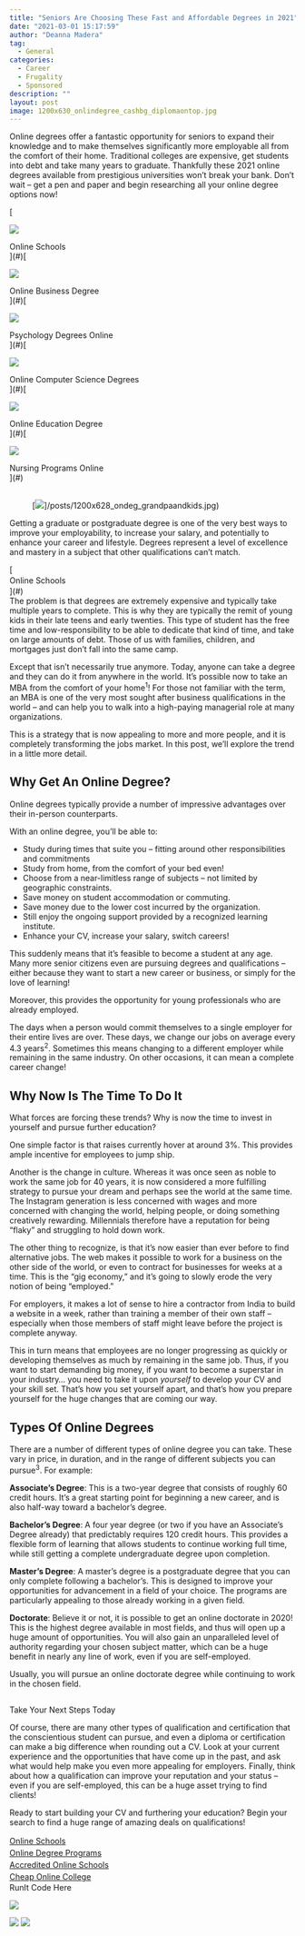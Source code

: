 ```yaml
---
title: "Seniors Are Choosing These Fast and Affordable Degrees in 2021"
date: "2021-03-01 15:17:59"
author: "Deanna Madera"
tag:
  - General
categories:
  - Career
  - Frugality
  - Sponsored
description: ""
layout: post
image: 1200x630_onlindegree_cashbg_diplomaontop.jpg
---
```


Online degrees offer a fantastic opportunity for seniors to expand their knowledge and to make themselves significantly more employable all from the comfort of their home. Traditional colleges are expensive, get students into debt and take many years to graduate. Thankfully these 2021 online degrees available from prestigious universities won’t break your bank. Don’t wait – get a pen and paper and begin researching all your online degree options now!

<div class="cta-btn-wrap" data-mobile-sponsoredads="no">

[<div class="cta-imagecover">

![](/posts/1080x1080_onlinedegree_girlredshirt_compstudying.jpg)</div><div class="cta-textcover">Online Schools</div>](#)[<div class="cta-imagecover">

![](/posts/1080x1080_onlinedegree_business_charts_stock.jpg)</div><div class="cta-textcover">Online Business Degree</div>](#)[<div class="cta-imagecover">

![](/posts/1080x1080_onlinedegree_psyc_brain.jpg)</div><div class="cta-textcover">Psychology Degrees Online</div>](#)[<div class="cta-imagecover">

![](/posts/1080x1080_onlinedegree_computercode_screen.jpg)</div><div class="cta-textcover">Online Computer Science Degrees</div>](#)[<div class="cta-imagecover">

![](/posts/1080x1080_onlinedegree_education_teacherwithstudents.jpg)</div><div class="cta-textcover">Online Education Degree</div>](#)[<div class="cta-imagecover">

![](/posts/1080x1080_onlinedegree_nurse.jpg)</div><div class="cta-textcover">Nursing Programs Online</div>](#)</div><figure class="wp-block-image size-large" style="margin-top:30px">[![](/posts/1200x628_ondeg_grandpaandkids.jpg)]/posts/1200x628_ondeg_grandpaandkids.jpg)</figure>Getting a graduate or postgraduate degree is one of the very best ways to improve your employability, to increase your salary, and potentially to enhance your career and lifestyle. Degrees represent a level of excellence and mastery in a subject that other qualifications can’t match.

<div class="mobile-cta-wrap"><div class="cta-btn-wrap" data-mobile-sponsoredads="yes">[<div style="flex: 1;margin-right:18px;line-height:21px;">Online Schools</div>](#)</div>The problem is that degrees are extremely expensive and typically take multiple years to complete. This is why they are typically the remit of young kids in their late teens and early twenties. This type of student has the free time and low-responsibility to be able to dedicate that kind of time, and take on large amounts of debt. Those of us with families, children, and mortgages just don’t fall into the same camp.

Except that isn’t necessarily true anymore. Today, anyone can take a degree and they can do it from anywhere in the world. It’s possible now to take an MBA from the comfort of your home<sup>1</sup>! For those not familiar with the term, an MBA is one of the very most sought after business qualifications in the world – and can help you to walk into a high-paying managerial role at many organizations.

This is a strategy that is now appealing to more and more people, and it is completely transforming the jobs market. In this post, we’ll explore the trend in a little more detail.

## Why Get An Online Degree?

Online degrees typically provide a number of impressive advantages over their in-person counterparts.

With an online degree, you’ll be able to:

- Study during times that suite you – fitting around other responsibilities and commitments
- Study from home, from the comfort of your bed even!
- Choose from a near-limitless range of subjects – not limited by geographic constraints.
- Save money on student accommodation or commuting.
- Save money due to the lower cost incurred by the organization.
- Still enjoy the ongoing support provided by a recognized learning institute.
- Enhance your CV, increase your salary, switch careers!

This suddenly means that it’s feasible to become a student at any age. Many more senior citizens even are pursuing degrees and qualifications – either because they want to start a new career or business, or simply for the love of learning!

Moreover, this provides the opportunity for young professionals who are already employed.

The days when a person would commit themselves to a single employer for their entire lives are over. These days, we change our jobs on average every 4.3 years<sup>2</sup>. Sometimes this means changing to a different employer while remaining in the same industry. On other occasions, it can mean a complete career change!

## Why Now Is The Time To Do It

What forces are forcing these trends? Why is now the time to invest in yourself and pursue further education?

One simple factor is that raises currently hover at around 3%. This provides ample incentive for employees to jump ship.

Another is the change in culture. Whereas it was once seen as noble to work the same job for 40 years, it is now considered a more fulfilling strategy to pursue your dream and perhaps see the world at the same time. The Instagram generation is less concerned with wages and more concerned with changing the world, helping people, or doing something creatively rewarding. Millennials therefore have a reputation for being “flaky” and struggling to hold down work.

The other thing to recognize, is that it’s now easier than ever before to find alternative jobs. The web makes it possible to work for a business on the other side of the world, or even to contract for businesses for weeks at a time. This is the “gig economy,” and it’s going to slowly erode the very notion of being “employed.”

For employers, it makes a lot of sense to hire a contractor from India to build a website in a week, rather than training a member of their own staff – especially when those members of staff might leave before the project is complete anyway.

This in turn means that employees are no longer progressing as quickly or developing themselves as much by remaining in the same job. Thus, if you want to start demanding big money, if you want to become a superstar in your industry… you need to take it upon _yourself_ to develop your CV and your skill set. That’s how you set yourself apart, and that’s how you prepare yourself for the huge changes that are coming our way.

## Types Of Online Degrees

There are a number of different types of online degree you can take. These vary in price, in duration, and in the range of different subjects you can pursue<sup>3</sup>. For example:

**Associate’s Degree**: This is a two-year degree that consists of roughly 60 credit hours. It’s a great starting point for beginning a new career, and is also half-way toward a bachelor’s degree.

**Bachelor’s Degree**: A four year degree (or two if you have an Associate’s Degree already) that predictably requires 120 credit hours. This provides a flexible form of learning that allows students to continue working full time, while still getting a complete undergraduate degree upon completion.

**Master’s Degree**: A master’s degree is a postgraduate degree that you can only complete following a bachelor’s. This is designed to improve your opportunities for advancement in a field of your choice. The programs are particularly appealing to those already working in a given field.

**Doctorate**: Believe it or not, it is possible to get an online doctorate in 2020! This is the highest degree available in most fields, and thus will open up a huge amount of opportunities. You will also gain an unparalleled level of authority regarding your chosen subject matter, which can be a huge benefit in nearly any line of work, even if you are self-employed.

Usually, you will pursue an online doctorate degree while continuing to work in the chosen field.

## </div>Take Your Next Steps Today

Of course, there are many other types of qualification and certification that the conscientious student can pursue, and even a diploma or certification can make a big difference when rounding out a CV. Look at your current experience and the opportunities that have come up in the past, and ask what would help make you even more appealing for employers. Finally, think about how a qualification can improve your reputation and your status – even if you are self-employed, this can be a huge asset trying to find clients!

Ready to start building your CV and furthering your education? Begin your search to find a huge range of amazing deals on qualifications!

<div class="cta-btn-wrap" data-mobile-sponsoredads="no">

[<div style="flex: 1;margin-right:18px;line-height:21px;">Online Schools</div>](#)[<div style="flex: 1;margin-right:18px;line-height:21px;">Online Degree Programs</div>](#)[<div style="flex: 1;margin-right:18px;line-height:21px;">Accredited Online Schools</div>](#)[<div style="flex: 1;margin-right:18px;line-height:21px;">Cheap Online College</div>](#)</div><div class="ad-hide">RunIt Code Here</div> <script>
!function(f,b,e,v,n,t,s){if(f.fbq)return;n=f.fbq=function(){n.callMethod?
n.callMethod.apply(n,arguments):n.queue.push(arguments)};if(!f.\_fbq)f.\_fbq=n;
n.push=n;n.loaded=!0;n.version='2.0';n.queue=[];t=b.createElement(e);t.async=!0;
t.src=v;s=b.getElementsByTagName(e)[0];s.parentNode.insertBefore(t,s)}(window,
document,'script','https://connect.facebook.net/en_US/fbevents.js');
fbq('init', '531314677258366'); // Insert your pixel ID here.
fbq('track', 'PageView');
</script> <noscript>

![](https://www.facebook.com/tr?id=531314677258366&ev=PageView&noscript=1)</noscript> <script>
!function(f,b,e,v,n,t,s){if(f.fbq)return;n=f.fbq=function(){n.callMethod?
n.callMethod.apply(n,arguments):n.queue.push(arguments)};if(!f.\_fbq)f.\_fbq=n;
n.push=n;n.loaded=!0;n.version='2.0';n.queue=[];t=b.createElement(e);t.async=!0;
t.src=v;s=b.getElementsByTagName(e)[0];s.parentNode.insertBefore(t,s)}(window,
document,'script','https://connect.facebook.net/en_US/fbevents.js');
fbq('init', '438385429848061'); // Insert your pixel ID here.
fbq('track', 'PageView');
</script> <noscript>

![](https://www.facebook.com/tr?id=438385429848061&ev=PageView&noscript=1)</noscript> <script type="application/javascript">(function(w,d,t,r,u){w[u]=w[u]||[];w[u].push({'projectId':'10000','properties':{'pixelId':'10029827'}});var s=d.createElement(t);s.src=r;s.async=true;s.onload=s.onreadystatechange=function(){var y,rs=this.readyState,c=w[u];if(rs&&rs!="complete"&&rs!="loaded"){return}try{y=YAHOO.ywa.I13N.fireBeacon;w[u]=[];w[u].push=function(p){y([p])};y(c)}catch(e){}};var scr=d.getElementsByTagName(t)[0],par=scr.parentNode;par.insertBefore(s,scr)})(window,document,"script","https://s.yimg.com/wi/ytc.js","dotq");</script> <script type="text/javascript">
window.\_tfa = window.\_tfa || [];
window.\_tfa.push({notify: 'event', name: 'page_view', id: 1191405});
!function (t, f, a, x) {
if (!document.getElementById(x)) {
t.async = 1;t.src = a;t.id=x;f.parentNode.insertBefore(t, f);
}
}(document.createElement('script'),
document.getElementsByTagName('script')[0],
'//cdn.taboola.com/libtrc/unip/1191405/tfa.js',
'tb_tfa_script');
</script> <noscript> ![](//trc.taboola.com/1191405/log/3/unip?en=page_view) </noscript> <script>
fbq('track', 'ViewContent', {
currency: 'USD'
});
</script> <script type="text/javascript">
function runIt() {
fbq('track', 'AddToCart', {
currency: 'USD',
content_name: 'onlinedegree'
});

        window.dotq = window.dotq || [];
        window.dotq.push(
        {
            'projectId': '10000',
            'properties': {
                'pixelId': '10029827',
                'qstrings': {
                    'et': 'custom',
                    'ea': 'click',
                    'ec': 'addtocart',
                    'el': 'onlinedegree'
                }
        } } );
    _tfa.push({notify: 'event', name: 'add_to_cart', id: 1191405});
    }

</script>
